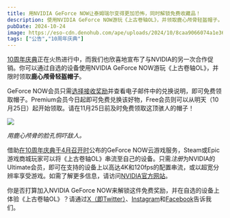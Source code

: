 ```yaml
---
title: 用NVIDIA GeForce NOW让泰姆瑞尔变得更加恐怖，同时解锁免费收藏品！
description: 使用NVIDIA GeForce NOW游玩《上古卷轴OL》，并领取鹿心颅骨轻盔帽子。
pubDate: 2024-10-24
image: https://eso-cdn.denohub.com/ape/uploads/2024/10/8caa9066074a1e36461d2f11e6def16c.jpg
tags: ["公告","10周年庆典"]
---
```


[10周年庆典](https://www.elderscrollsonline.com/cn/anniversary)正在火热进行中，而我们也欣喜地宣布了与NVIDIA的另一次合作促销。你可以通过自选的设备使用NVIDIA
GeForce NOW游玩《上古卷轴OL》，并限时领取**鹿心颅骨轻盔帽子**。

GeForce
NOW会员只需[选择接收奖励](https://www.nvidia.cn/geforce/rewards/)并查看电子邮件中的兑换说明，即可免费领取帽子。Premium会员今日起即可免费兑换该好物，Free会员则可以从明天（10月25日）起开始领取。请在11月25日前及时免费领取这顶骇人的帽子！

![](https://eso-cdn.denohub.com/ape/uploads/2024/10/dccfc56b660bfd14a8914cbe6a49dfd5.jpg)

<p class="text-gray-500 text-sm text-center"><i>用鹿心颅骨的脸孔恫吓敌人。</i></p>

借助[在10周年庆典于4月召开时](/news/post/65839)公布的GeForce
NOW云游戏服务，Steam或Epic游戏商城玩家可以将《上古卷轴OL》串流至自己的设备。只需*注册*为NVIDIA的Ultimate会员，即可在支持的设备上以高达4K和120fps的配置串流，或以超宽分辨率享受游戏。如需了解更多信息，请访问[NVIDIA官方网站](https://www.nvidia.cn/geforce/rewards/)。

你是否打算加入NVIDIA GeForce
NOW来解锁这件免费奖励，并在自选的设备上体验《上古卷轴OL》？请通过[X（即Twitter）](https://twitter.com/TESOnline)、[Instagram](https://www.instagram.com/elderscrollsonline/)和[Facebook](https://www.facebook.com/elderscrollsonline)告诉我们。 
